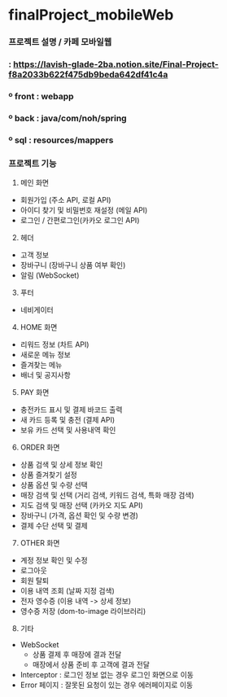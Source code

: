 # finalProject_mobileWeb
### 프로젝트 설명 / 카페 모바일웹
### : https://lavish-glade-2ba.notion.site/Final-Project-f8a2033b622f475db9beda642df41c4a

### º front : webapp
### º back : java/com/noh/spring
### º sql : resources/mappers

### 프로젝트 기능
1. 메인 화면
  - 회원가입 (주소 API, 로컬 API)
  - 아이디 찾기 및 비밀번호 재설정 (메일 API)
  - 로그인 / 간편로그인(카카오 로그인 API)
2. 헤더
  - 고객 정보
  - 장바구니 (장바구니 상품 여부 확인)
  - 알림 (WebSocket)
3. 푸터
  - 네비게이터
4. HOME 화면
  - 리워드 정보 (차트 API)
  - 새로운 메뉴 정보
  - 즐겨찾는 메뉴
  - 배너 및 공지사항
5. PAY 화면
  - 충전카드 표시 및 결제 바코드 출력
  - 새 카드 등록 및 충전 (결제 API)
  - 보유 카드 선택 및 사용내역 확인
6. ORDER 화면
  - 상품 검색 및 상세 정보 확인
  - 상품 즐겨찾기 설정
  - 상품 옵션 및 수량 선택
  - 매장 검색 및 선택 (거리 검색, 키워드 검색, 특화 매장 검색)
  - 지도 검색 및 매장 선택 (카카오 지도 API)
  - 장바구니 (가격, 옵션 확인 및 수량 변경)
  - 결제 수단 선택 및 결제
7. OTHER 화면
  - 계정 정보 확인 및 수정
  - 로그아웃
  - 회원 탈퇴
  - 이용 내역 조회 (날짜 지정 검색)
  - 전자 영수증 (이용 내역 -> 상세 정보)
  - 영수증 저장 (dom-to-image 라이브러리)
8. 기타
  - WebSocket
      - 상품 결제 후 매장에 결과 전달
      - 매장에서 상품 준비 후 고객에 결과 전달
  - Interceptor : 로그인 정보 없는 경우 로그인 화면으로 이동
  - Error 페이지 : 잘못된 요청이 있는 경우 에러페이지로 이동
